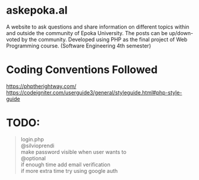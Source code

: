 # askepoka.al
A website to ask questions and share information on different topics within and outside the community of Epoka University. The posts can be up/down-voted by the community. Developed using PHP as the final project of Web Programming course. (Software Engineering 4th semester)


# Coding Conventions Followed
https://phptherightway.com/  
https://codeigniter.com/userguide3/general/styleguide.html#php-style-guide  

# TODO:  
> login.php  
@silvioprendi    
make password visible when user wants to  
@optional  
if enough time add email verification  
if more extra time try using google auth  
